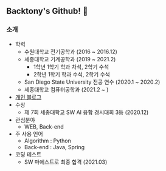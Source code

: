 ## Backtony's Github! 👋

### 소개
+ 학력
  - 수원대학교 전기공학과 (2016 ~ 2016.12)
  - 세종대학교 기계공학과 (2019 ~ 2021.2)  
    - 1학년 1학기 학과 차석, 2학기 수석
    - 2학년 1학기 학과 수석, 2학기 수석  
  - San Diego State University 전공 연수 (2020.1 ~ 2020.2)  
  - 세종대학교 컴퓨터공학과 (2021.2 ~ )
+ [개인 블로그](https://backtony.github.io/)
+ 수상  
  - 제 7회 세종대학교 SW AI 융합 경시대회 3등 (2020.12)
+ 관심분야
  - WEB, Back-end
+ 주 사용 언어
  - Algorithm : Python
  - Back-end : Java, Spring
+ 코딩 테스트
  - SW 마에스트로 최종 합격 (2021.03)
